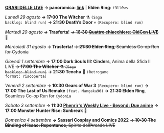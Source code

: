 <b><u>ORARI DELLE LIVE</u></b>
<b>→ panoramica: <a href="https://trello.com/b/iKwdSGf3/sabaku">link</a></b> | <b>Elden Ring:</b> <code>f3ll0ws</code>

<i>Lunedì 29 agosto</i>
<b>→ 17:00 The Witcher</b> ⚗️ <code>(Saga backlog: blind run)</code>
<b>→ 21:30 Death’s Door</b> 💀 <code>(Recupero: blind run)</code>

<i>Martedì 20 agosto</i>
<b>→ Trasferta!</b>
<s><b>→ 16:30 <a href="https://www.twitch.tv/oldgenproject">Quattro chiacchiere: OldGen LIVE</a></b></s> 💬

<i>Mercoledì 31 agosto</i>
<b>→ Trasferta!</b>
<s><b>→ 21:30 Elden Ring</b>, Seamless Co-op Run for Cydonia</s> 

<i>Giovedì 1 settembre</i>
<b>→ 17:00 Dark Souls III: Cinders</b>, Anima della Sfida II LIVE
<s><b>→ 17:00 The Witcher</b> ⚗️ <code>(Saga backlog: blind run)</code></s>
<b>→ 21:30 Tenchu</b> 🥷 <code>(Retrogame format: riscoperta)</code>

<i>Venerdì 2 settembre</i>
<b>→ 10:30 Gears of War 3</b> <code>(Recupero: blind run)</code>
<b>→ 17:00 The Last of Us Remake</b> <code>(feat. Mangaka96)</code>
<b>→ 21:30 Elden Ring</b>, Seamless Co-op Run for <code>Cydonia</code>

<i>Sabato 3 settembre</i>
<b>→ 11:30 <a href="https://www.twitch.tv/phenrir_mailoki">Phenrir's Weekly Live - Beyond: Due anime</a></b>
<b>→ 17:00 Monster Hunter Rise: Sunbreak</b> 👹

<i>Domenica 4 settembre</i>
<b>→ Sassari Cosplay and Comics 2022</b>
<s><b>→ 10:30 The Binding of Isaac: Repentance</b>, Spirito dell’Arcade LIVE</s>

